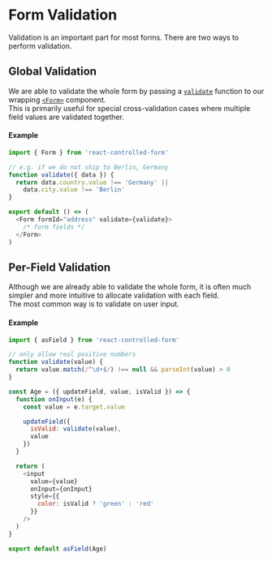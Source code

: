 # Form Validation

Validation is an important part for most forms. There are two ways to perform validation.

## Global Validation
We are able to validate the whole form by passing a [`validate`](../api/Form.md#props) function to our wrapping [`<Form>`](../api/Form.md) component.<br>
This is primarily useful for special cross-validation cases where multiple field values are validated together.

#### Example
```javascript
import { Form } from 'react-controlled-form'

// e.g. if we do not ship to Berlin, Germany
function validate({ data }) {
  return data.country.value !== 'Germany' ||
    data.city.value !== 'Berlin'
}

export default () => (
  <Form formId="address" validate={validate}>
    /* form fields */
  </Form>
)
```

## Per-Field Validation
Although we are already able to validate the whole form, it is often much simpler and more intuitive to allocate validation with each field.<br>
The most common way is to validate on user input.

#### Example
```javascript
import { asField } from 'react-controlled-form'

// only allow real positive numbers
function validate(value) {
  return value.match(/^\d+$/) !== null && parseInt(value) > 0
}

const Age = ({ updateField, value, isValid }) => {
  function onInput(e) {
    const value = e.target.value

    updateField({
      isValid: validate(value),
      value
    })
  }

  return (
    <input
      value={value}
      onInput={onInput}
      style={{
        color: isValid ? 'green' : 'red'
      }}
    />
  )
}

export default asField(Age)
```
